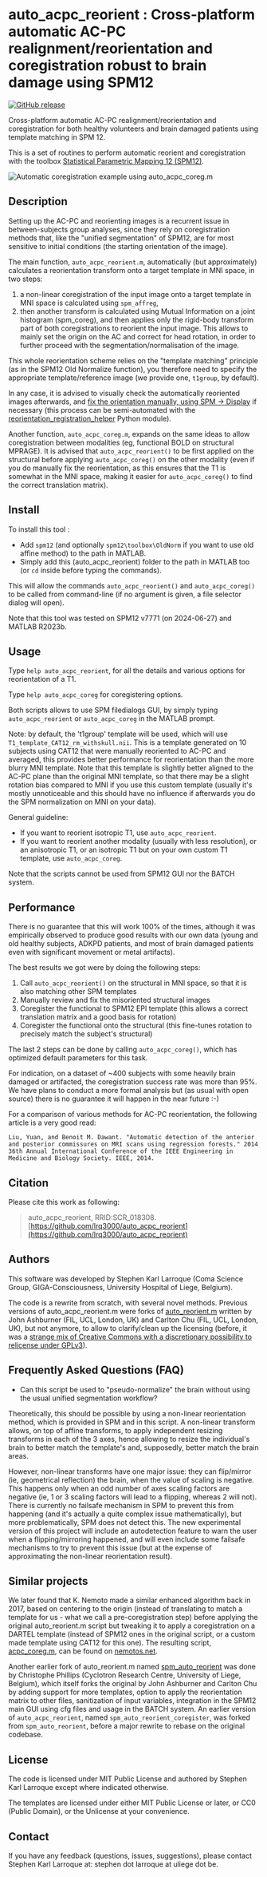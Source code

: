 # auto_acpc_reorient : Cross-platform automatic AC-PC realignment/reorientation and coregistration robust to brain damage using SPM12

[![GitHub release](https://img.shields.io/github/release/lrq3000/auto_acpc_reorient.svg)](https://github.com/lrq3000/auto_acpc_reorient/releases/)

Cross-platform automatic AC-PC realignment/reorientation and coregistration for both healthy volunteers and brain damaged patients using template matching in SPM 12.

This is a set of routines to perform automatic reorient and coregistration with the toolbox [Statistical Parametric Mapping 12 (SPM12)](https://www.fil.ion.ucl.ac.uk/spm/).

![Automatic coregistration example using auto_acpc_coreg.m](img/coreg.png)

## Description

Setting up the AC-PC and reorienting images is a recurrent issue in between-subjects group analyses, since they rely on coregistration methods that, like the "unified segmentation" of SPM12, are for most sensitive to initial conditions (the starting orientation of the image).

The main function, `auto_acpc_reorient.m`, automatically (but approximately) calculates a reorientation transform onto a target template in MNI space, in two steps:

1. a non-linear coregistration of the input image onto a target template in MNI space is calculated using `spm_affreg`,
2. then another transform is calculated using Mutual Information on a joint histogram (spm_coreg), and then applies only the rigid-body transform part of both coregistrations to reorient the input image. This allows to mainly set the origin on the AC and correct for head rotation, in order to further proceed with the segmentation/normalisation of the image.

This whole reorientation scheme relies on the "template matching" principle (as in the SPM12 Old Normalize function), you therefore need to specify the appropriate template/reference image (we provide one, `t1group`, by default).

In any case, it is advised to visually check the automatically reoriented images afterwards, and [fix the orientation manually, using SPM -> Display](https://en.wikibooks.org/wiki/SPM/How-to#How_to_manually_change_the_orientation_of_an_image) if necessary (this process can be semi-automated with the [reorientation_registration_helper](https://github.com/lrq3000/pathmatcher#auxiliary-tool-reorientation-and-registration-helper) Python module).

Another function, `auto_acpc_coreg.m`, expands on the same ideas to allow coregistration between modalities (eg, functional BOLD on structural MPRAGE). It is advised that `auto_acpc_reorient()` to be first applied on the structural before applying `auto_acpc_coreg()` on the other modality (even if you do manually fix the reorientation, as this ensures that the T1 is somewhat in the MNI space, making it easier for `auto_acpc_coreg()` to find the correct translation matrix).

## Install

To install this tool :

* Add `spm12` (and optionally `spm12\toolbox\OldNorm` if you want to use old affine method) to the path in MATLAB.
* Simply add this (auto_acpc_reorient) folder to the path in MATLAB too (or `cd` inside before typing the commands).

This will allow the commands `auto_acpc_reorient()` and `auto_acpc_coreg()` to be called from command-line (if no argument is given, a file selector dialog will open).

Note that this tool was tested on SPM12 v7771 (on 2024-06-27) and MATLAB R2023b.

## Usage

Type `help auto_acpc_reorient`, for all the details and various options for reorientation of a T1.

Type `help auto_acpc_coreg` for coregistering options.

Both scripts allows to use SPM filedialogs GUI, by simply typing `auto_acpc_reorient` or `auto_acpc_coreg` in the MATLAB prompt.

Note: by default, the 't1group' template will be used, which will use `T1_template_CAT12_rm_withskull.nii`. This is a template generated on 10 subjects using CAT12 that were manually reoriented to AC-PC and averaged, this provides better performance for reorientation than the more blurry MNI template. Note that this template is slightly better aligned to the AC-PC plane than the original MNI template, so that there may be a slight rotation bias compared to MNI if you use this custom template (usually it's mostly unnoticeable and this should have no influence if afterwards you do the SPM normalization on MNI on your data).

General guideline:

* If you want to reorient isotropic T1, use `auto_acpc_reorient`.
* If you want to reorient another modality (usually with less resolution), or an anisotropic T1, or an isotropic T1 but on your own custom T1 template, use `auto_acpc_coreg`.

Note that the scripts cannot be used from SPM12 GUI nor the BATCH system.

## Performance

There is no guarantee that this will work 100% of the times, although it was empirically observed to produce good results with our own data (young and old healthy subjects, ADKPD patients, and most of brain damaged patients even with significant movement or metal artifacts).

The best results we got were by doing the following steps:

1. Call `auto_acpc_reorient()` on the structural in MNI space, so that it is also matching other SPM templates
2. Manually review and fix the misoriented structural images
3. Coregister the functional to SPM12 EPI template (this allows a correct translation matrix and a good basis for rotation)
4. Coregister the functional onto the structural (this fine-tunes rotation to precisely match the subject's structural)

The last 2 steps can be done by calling `auto_acpc_coreg()`, which has optimized default parameters for this task.

For indication, on a dataset of ~400 subjects with some heavily brain damaged or artifacted, the coregistration success rate was more than 95%. We have plans to conduct a more formal analysis but (as usual with open source) there is no guarantee it will happen in the near future :-)

For a comparison of various methods for AC-PC reorientation, the following article is a very good read:

`Liu, Yuan, and Benoit M. Dawant. "Automatic detection of the anterior and posterior commissures on MRI scans using regression forests." 2014 36th Annual International Conference of the IEEE Engineering in Medicine and Biology Society. IEEE, 2014.`

## Citation

Please cite this work as following:

> auto_acpc_reorient, RRID:SCR_018308. [https://github.com/lrq3000/auto_acpc_reorient](https://github.com/lrq3000/auto_acpc_reorient)

## Authors

This software was developed by Stephen Karl Larroque (Coma Science Group, GIGA-Consciousness, University Hospital of Liege, Belgium).

The code is a rewrite from scratch, with several novel methods. Previous versions of auto_acpc_reorient.m were forks of [auto_reorient.m](https://www.jiscmail.ac.uk/cgi-bin/webadmin?A2=SPM;d1f675f1.0810) written by John Ashburner (FIL, UCL, London, UK) and Carlton Chu (FIL, UCL, London, UK), but not anymore, to allow to clarify/clean up the licensing (before, it was a [strange mix of Creative Commons with a discretionary possibility to relicense under GPLv3](https://en.wikibooks.org/wiki/SPM/How-to#How_to_automatically_reorient_images)).

## Frequently Asked Questions (FAQ)

* Can this script be used to "pseudo-normalize" the brain without using the usual unified segmentation workflow?

Theoretically, this should be possible by using a non-linear reorientation method, which is provided in SPM and in this script. A non-linear transform allows, on top of affine transforms, to apply independent resizing transforms in each of the 3 axes, hence allowing to resize the individual's brain to better match the template's and, supposedly, better match the brain areas.

However, non-linear transforms have one major issue: they can flip/mirror (ie, geometrical reflection) the brain, when the value of scaling is negative. This happens only when an odd number of axes scaling factors are negative (ie, 1 or 3 scaling factors will lead to a flipping, whereas 2 will not). There is currently no failsafe mechanism in SPM to prevent this from happening (and it's actually a quite complex issue mathematically), but more problematically, SPM does not detect this. The new experimental version of this project will include an autodetection feature to warn the user when a flipping/mirroring happened, and will even include some failsafe mechanisms to try to prevent this issue (but at the expense of approximating the non-linear reorientation result).

## Similar projects

We later found that K. Nemoto made a similar enhanced algorithm back in 2017, based on centering to the origin (instead of translating to match a template for us - what we call a pre-coregistration step) before applying the original auto_reorient.m script but tweaking it to apply a coregistration on a DARTEL template (instead of SPM12 ones in the original script, or a custom made template using CAT12 for this one). The resulting script, [acpc_coreg.m](https://web.archive.org/web/20180727093129/http://www.nemotos.net/scripts/acpc_coreg.m), can be found on [nemotos.net](https://www.nemotos.net/?p=1892).

Another earlier fork of auto_reorient.m named [spm_auto_reorient](https://github.com/CyclotronResearchCentre/spm_auto_reorient) was done by Christophe Phillips (Cyclotron Research Centre, University of Liege, Belgium), which itself forks the original by John Ashburner and Carlton Chu by adding support for more templates, option to apply the reorientation matrix to other files, sanitization of input variables, integration in the SPM12 main GUI using cfg files and usage in the BATCH system. An earlier version of `auto_acpc_reorient`, named `spm_auto_reorient_coregister`, was forked from `spm_auto_reorient`, before a major rewrite to rebase on the original codebase.

## License

The code is licensed under MIT Public License and authored by Stephen Karl Larroque except where indicated otherwise.

The templates are licensed under either MIT Public License or later, or CC0 (Public Domain), or the Unlicense at your convenience.

## Contact

If you have any feedback (questions, issues, suggestions), please contact Stephen Karl Larroque at: stephen dot larroque at uliege dot be.
